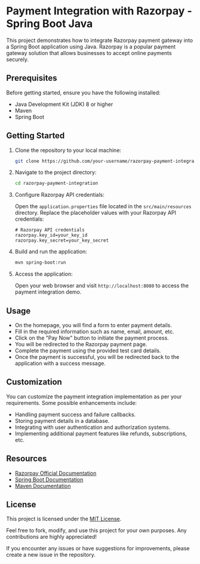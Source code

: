 # Payment Integration with Razorpay - Spring Boot Java

This project demonstrates how to integrate Razorpay payment gateway into a Spring Boot application using Java. Razorpay is a popular payment gateway solution that allows businesses to accept online payments securely.

## Prerequisites

Before getting started, ensure you have the following installed:

- Java Development Kit (JDK) 8 or higher
- Maven
- Spring Boot

## Getting Started

1. Clone the repository to your local machine:

   ```bash
   git clone https://github.com/your-username/razorpay-payment-integration.git
   ```

2. Navigate to the project directory:

   ```bash
   cd razorpay-payment-integration
   ```

3. Configure Razorpay API credentials:

   Open the `application.properties` file located in the `src/main/resources` directory. Replace the placeholder values with your Razorpay API credentials:

   ```properties
   # Razorpay API credentials
   razorpay.key_id=your_key_id
   razorpay.key_secret=your_key_secret
   ```

4. Build and run the application:

   ```bash
   mvn spring-boot:run
   ```

5. Access the application:

   Open your web browser and visit `http://localhost:8080` to access the payment integration demo.

## Usage

- On the homepage, you will find a form to enter payment details.
- Fill in the required information such as name, email, amount, etc.
- Click on the "Pay Now" button to initiate the payment process.
- You will be redirected to the Razorpay payment page.
- Complete the payment using the provided test card details.
- Once the payment is successful, you will be redirected back to the application with a success message.

## Customization

You can customize the payment integration implementation as per your requirements. Some possible enhancements include:

- Handling payment success and failure callbacks.
- Storing payment details in a database.
- Integrating with user authentication and authorization systems.
- Implementing additional payment features like refunds, subscriptions, etc.

## Resources

- [Razorpay Official Documentation](https://razorpay.com/docs/)
- [Spring Boot Documentation](https://spring.io/projects/spring-boot)
- [Maven Documentation](https://maven.apache.org/guides/index.html)

## License

This project is licensed under the [MIT License](LICENSE).

Feel free to fork, modify, and use this project for your own purposes. Any contributions are highly appreciated!

If you encounter any issues or have suggestions for improvements, please create a new issue in the repository.

